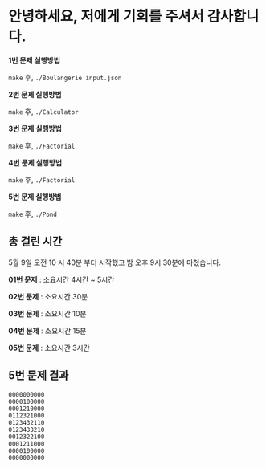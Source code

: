 # 안녕하세요, 저에게 기회를 주셔서 감사합니다.

**1번 문제 실행방법**

``make`` 후, ``./Boulangerie input.json``

**2번 문제 실행방법**

``make`` 후, ``./Calculator``

**3번 문제 실행방법**

``make`` 후, ``./Factorial``

**4번 문제 실행방법**

``make`` 후, ``./Factorial``

**5번 문제 실행방법**

``make`` 후, ``./Pond``

## 총 걸린 시간
5월 9일 오전 10 시 40분 부터 시작했고 밤 오후 9시 30분에 마쳤습니다.

**01번 문제** : 소요시간 4시간 ~ 5시간

**02번 문제** : 소요시간 30분

**03번 문제** : 소요시간 10분

**04번 문제** : 소요시간 15분

**05번 문제** : 소요시간 3시간

## 5번 문제 결과

```
0000000000
0000100000
0001210000
0112321000
0123432110
0123433210
0012322100
0001211000
0000100000
0000000000
```

